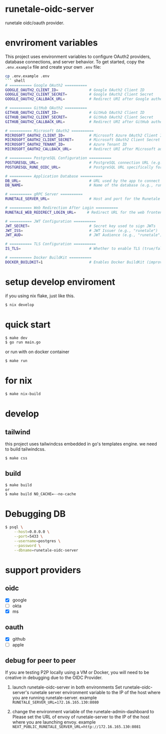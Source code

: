 # runetale-oidc-server
runetale oidc/oauth provider.

# envriroment variables
This project uses environment variables to configure OAuth2 providers, database connections, and server behavior.
To get started, copy the `.env.example` file and create your own `.env` file:

```bash
cp .env.example .env
``` shell
# ========== Google OAuth2 ==========
GOOGLE_OAUTH2_CLIENT_ID=              # Google OAuth2 Client ID
GOOGLE_OAUTH2_CLIENT_SECRET=          # Google OAuth2 Client Secret
GOOGLE_OAUTH2_CALLBACK_URL=           # Redirect URI after Google authentication

# ========== GitHub OAuth2 ==========
GITHUB_OAUTH2_CLIENT_ID=              # GitHub OAuth2 Client ID
GITHUB_OAUTH2_CLIENT_SECRET=          # GitHub OAuth2 Client Secret
GITHUB_OAUTH2_CALLBACK_URL=           # Redirect URI after GitHub authentication

# ========== Microsoft OAuth2 ==========
MICROSOFT_OAUTH2_CLIENT_ID=           # Microsoft Azure OAuth2 Client ID
MICROSOFT_OAUTH2_CLIENT_SECRET=       # Microsoft OAuth2 Client Secret
MICROSOFT_OAUTH2_TENANT_ID=           # Azure Tenant ID
MICROSOFT_OAUTH2_CALLBACK_URL=        # Redirect URI after Microsoft authentication

# ========== PostgreSQL Configuration ==========
POSTGRESQL_URL=                       # PostgreSQL connection URL (e.g., for initialization)
POSTGRESQL_RUNE_OIDC_URL=             # PostgreSQL URL specifically for the `runetale-oidc-server` database

# ========== Application Database ==========
DB_URL=                               # URL used by the app to connect to the database
DB_NAME=                              # Name of the database (e.g., runetale-oidc-server)

# ========== gRPC Server ==========
RUNETALE_SERVER_URL=                  # Host and port for the Runetale Harmonize server (e.g., 127.0.0.1:50051)

# ========== Web Redirection After Login ==========
RUNETALE_WEB_REDIRECT_LOGIN_URL=     # Redirect URL for the web frontend after successful login (e.g., http://127.0.0.1:3000/authentication)

# ========== JWT Configuration ==========
JWT_SECRET=                           # Secret key used to sign JWTs
JWT_ISS=                              # JWT Issuer (e.g., "runetale")
JWT_AUD=                              # JWT Audience (e.g., "runetale")

# ========== TLS Configuration ==========
IS_TLS=                               # Whether to enable TLS (true/false)

# ========== Docker BuildKit ==========
DOCKER_BUILDKIT=1                     # Enables Docker BuildKit (improves build performance)
```

# setup develop enviroment
if you using nix flake, just like this.
``` sh
$ nix develop
```

# quick start
``` sh
$ make dev
$ go run main.go
```

or 
run with on docker container
``` sh
$ make run
```

# for nix
``` sh
$ make nix-build
```

# develop
## tailwind
this project uses tailwindcss embedded in go's templates engine.
we need to build tailwindcss.
``` sh
$ make css
```

## build
``` sh
$ make build
or
$ make build NO_CACHE=--no-cache
```

# Debugging DB
```sh
$ psql \
    --host=0.0.0.0 \
    --port=5433 \
    --username=postgres \
    --password \
    --dbname=runetale-oidc-server
```

# support providers
## oidc
- [x] google
- [ ] okta
- [x] ms

## oauth
- [x] github
- [ ] apple

## debug for peer to peer
If you are testing P2P locally using a VM or Docker, you will need to be creative in debugging due to the OIDC Provider.

1. launch runetale-oidc-server in both environments
Set runetale-oidc-server's runetale server environment variable to the IP of the host where you are running runetale-server.
example
`RUNETALE_SERVER_URL=172.16.165.130:8080`

2. change the environment variable of the runetale-admin-dashboard to
Please set the URL of envoy of runetale-server to the IP of the host where you are launching envoy.
example
`NEXT_PUBLIC_RUNETALE_SERVER_URL=http://172.16.165.130:8081`
